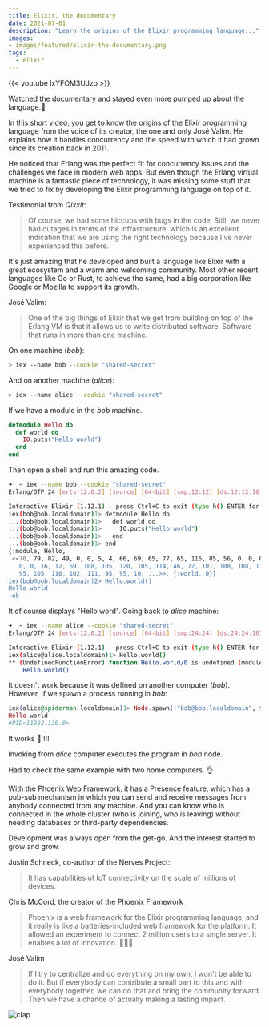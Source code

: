 ```yaml
---
title: Elixir, the documentary
date: 2021-07-01
description: "Learn the origins of the Elixir programming language..."
images:
- images/featured/elixir-the-documentary.png
tags:
  - elixir
---
```


{{< youtube lxYFOM3UJzo >}}

Watched the documentary and stayed even more pumped up about the language.🤗

In this short video, you get to know the origins of the Elixir programming language from the voice of its creator, the one and only José Valim. 
He explains how it handles concurrency and the speed with which it had grown since its creation back in 2011.

He noticed that Erlang was the perfect fit for concurrency issues and the challenges we face in modern web apps. But even though the Erlang virtual machine is a fantastic piece of technology, it was missing some stuff that we tried to fix by developing the Elixir programming language on top of it.

Testimonial from _Qixxit_:

> Of course, we had some hiccups with bugs in the code. Still, we never had outages in terms of the infrastructure, which is an excellent indication that we are using the right technology because I've never experienced this before.

It's just amazing that he developed and built a language like Elixir with a great ecosystem and a warm and welcoming community. Most other recent languages like Go or Rust, to achieve the same, had a big corporation like Google or Mozilla to support its growth.

José Valim:

> One of the big things of Elixir that we get from building on top of the Erlang VM is that it allows us to write distributed software. Software that runs in more than one machine.

On one machine (_bob_):

```sh
> iex --name bob --cookie "shared-secret"
```

And on another machine (_alice_):

```sh
> iex --name alice --cookie "shared-secret"
```

If we have a module in the _bob_ machine.

```elixir
defmodule Hello do
  def world do
    IO.puts("Hello world")
  end
end
```
Then open a shell and run this amazing code.

```sh
➜  ~ iex --name bob --cookie "shared-secret"
Erlang/OTP 24 [erts-12.0.2] [source] [64-bit] [smp:12:12] [ds:12:12:10] [async-threads:1] [jit]

Interactive Elixir (1.12.1) - press Ctrl+C to exit (type h() ENTER for help)
iex(bob@bob.localdomain)1> defmodule Hello do
...(bob@bob.localdomain)1>   def world do
...(bob@bob.localdomain)1>     IO.puts("Hello world")
...(bob@bob.localdomain)1>   end
...(bob@bob.localdomain)1> end
{:module, Hello,
 <<70, 79, 82, 49, 0, 0, 5, 4, 66, 69, 65, 77, 65, 116, 85, 56, 0, 0, 0, 152, 0,
   0, 0, 16, 12, 69, 108, 105, 120, 105, 114, 46, 72, 101, 108, 108, 111, 8, 95,
   95, 105, 110, 102, 111, 95, 95, 10, ...>>, {:world, 0}}
iex(bob@bob.localdomain)2> Hello.world()
Hello world
:ok
```
It of course displays "Hello word". Going back to _alice_ machine:

```sh
➜  ~ iex --name alice --cookie "shared-secret"
Erlang/OTP 24 [erts-12.0.2] [source] [64-bit] [smp:24:24] [ds:24:24:10] [async-threads:1] [jit]

Interactive Elixir (1.12.1) - press Ctrl+C to exit (type h() ENTER for help)
iex(alice@alice.localdomain)1> Hello.world()
** (UndefinedFunctionError) function Hello.world/0 is undefined (module Hello is not available)
    Hello.world()
```
It doesn't work because it was defined on another computer (_bob_). 
However, if we spawn a process running in _bob_:

```elixir
iex(alice@spiderman.localdomain)1> Node.spawn(:"bob@bob.localdomain", fn -> Hello.world() end)
Hello world
#PID<11982.130.0>
```
It works 🤯 !!!

Invoking from _alice_ computer executes the program in _bob_ node.

Had to check the same example with two home computers. 👌

With the Phoenix Web Framework, it has a  Presence feature, which has a pub-sub mechanism in which you can send and receive messages from anybody connected from any machine. And you can know who is connected in the whole cluster (who is joining, who is leaving) without needing databases or third-party dependencies.

Development was always open from the get-go. And the interest started to grow and grow.

Justin Schneck, co-author of the Nerves Project:
> It has capabilities of IoT connectivity on the scale of millions of devices.


Chris McCord, the creator of the Phoenix Framework

> Phoenix is a web framework for the Elixir programming language, and it really is like a batteries-included web framework for the platform. It allowed an experiment to connect 2 million users to a single server. It enables a lot of innovation. 🔋🔋🔋

José Valim

> If I try to centralize and do everything on my own, I won't be able to do it. But if everybody can contribute a small part to this and with everybody together, we can do that and bring the community forward. Then we have a chance of actually making a lasting impact.

![clap](https://media.giphy.com/media/a0Lgc1JvbfS4o/giphy.gif)
